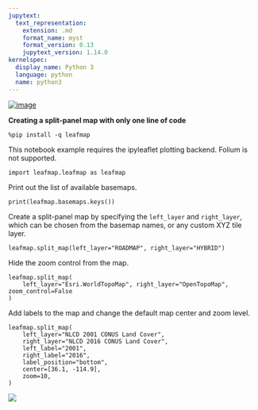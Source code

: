 ```yaml
---
jupytext:
  text_representation:
    extension: .md
    format_name: myst
    format_version: 0.13
    jupytext_version: 1.14.0
kernelspec:
  display_name: Python 3
  language: python
  name: python3
---
```


[![image](https://mybinder.org/badge_logo.svg)](https://gishub.org/leafmap-binder)

**Creating a split-panel map with only one line of code**


```{code-cell} ipython3
%pip install -q leafmap
```

This notebook example requires the ipyleaflet plotting backend. Folium is not supported.

```{code-cell} ipython3
import leafmap.leafmap as leafmap
```

Print out the list of available basemaps.

```{code-cell} ipython3
print(leafmap.basemaps.keys())
```

Create a split-panel map by specifying the `left_layer` and `right_layer`, which can be chosen from the basemap names, or any custom XYZ tile layer.

```{code-cell} ipython3
leafmap.split_map(left_layer="ROADMAP", right_layer="HYBRID")
```

Hide the zoom control from the map.

```{code-cell} ipython3
leafmap.split_map(
    left_layer="Esri.WorldTopoMap", right_layer="OpenTopoMap", zoom_control=False
)
```

Add labels to the map and change the default map center and zoom level.

```{code-cell} ipython3
leafmap.split_map(
    left_layer="NLCD 2001 CONUS Land Cover",
    right_layer="NLCD 2016 CONUS Land Cover",
    left_label="2001",
    right_label="2016",
    label_position="bottom",
    center=[36.1, -114.9],
    zoom=10,
)
```

![](https://i.imgur.com/ICuhdzW.gif)
